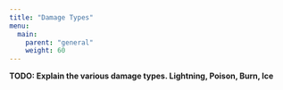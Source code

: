 ```yaml
---
title: "Damage Types"
menu:
  main:
    parent: "general"
    weight: 60
---
```


**TODO: Explain the various damage types. Lightning, Poison, Burn, Ice**
